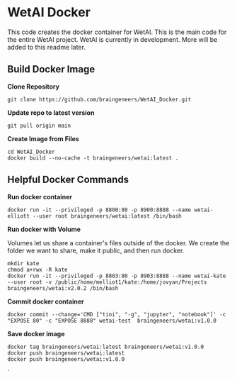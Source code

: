 # WetAI Docker

This code creates the docker container for WetAI. This is the main code for the entire WetAI project. WetAI is currently in development. More will be added to this readme later.

## Build Docker Image
**Clone Repository**

`git clone https://github.com/braingeneers/WetAI_Docker.git`

**Update repo to latest version**

```
git pull origin main
```

**Create Image from Files**
```
cd WetAI_Docker
docker build --no-cache -t braingeneers/wetai:latest .  
```

## Helpful Docker Commands
**Run docker container**

`docker run -it --privileged -p 8800:80 -p 8900:8888 --name wetai-elliott --user root braingeneers/wetai:latest /bin/bash `

**Run docker with Volume**

Volumes let us share a container's files outside of the docker. We create the folder we want to share, make it public, and then run docker.
```
mkdir kate
chmod a+rwx -R kate
docker run -it --privileged -p 8803:80 -p 8903:8888 --name wetai-kate --user root -v /public/home/melliot1/kate:/home/jovyan/Projects braingeneers/wetai:v2.0.2 /bin/bash
```

**Commit docker container**

`docker commit --change='CMD ["tini", "-g", "jupyter", "notebook"]' -c "EXPOSE 80" -c "EXPOSE 8888" wetai-test  braingeneers/wetai:v1.0.0`

**Save docker image**
```
docker tag braingeneers/wetai:latest braingeneers/wetai:v1.0.0
docker push braingeneers/wetai:latest
docker push braingeneers/wetai:v1.0.0
```
`
